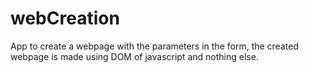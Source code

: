 # webCreation

App to create a webpage with the parameters in the form, the created webpage is made using DOM of javascript and nothing else.

